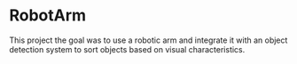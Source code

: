 # RobotArm
This project the goal was to use a robotic arm and integrate it with an object detection system to sort objects based on visual characteristics.


